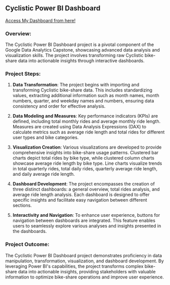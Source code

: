 ## Cyclistic Power BI Dashboard

<a href="https://app.powerbi.com/links/EVlY7EUaXW?ctid=e14e73eb-5251-4388-8d67-8f9f2e2d5a46&pbi_source=linkShare">Access My Dashboard from here!</a>

### Overview:
The Cyclistic Power BI Dashboard project is a pivotal component of the Google Data Analytics Capstone, showcasing advanced data analysis and visualization skills. The project involves transforming raw Cyclistic bike-share data into actionable insights through interactive dashboards.

### Project Steps:
1. **Data Transformation**: The project begins with importing and transforming Cyclistic bike-share data. This includes standardizing values, extracting additional information such as month names, month numbers, quarter, and weekday names and numbers, ensuring data consistency and order for effective analysis.

2. **Data Modeling and Measures**: Key performance indicators (KPIs) are defined, including total monthly rides and average monthly ride length. Measures are created using Data Analysis Expressions (DAX) to calculate metrics such as average ride length and total rides for different user types and bike categories.

3. **Visualization Creation**: Various visualizations are developed to provide comprehensive insights into bike-share usage patterns. Clustered bar charts depict total rides by bike type, while clustered column charts showcase average ride length by bike type. Line charts visualize trends in total quarterly rides, total daily rides, quarterly average ride length, and daily average ride length.

4. **Dashboard Development**: The project encompasses the creation of three distinct dashboards: a general overview, total rides analysis, and average ride length analysis. Each dashboard is designed to offer specific insights and facilitate easy navigation between different sections.

5. **Interactivity and Navigation**: To enhance user experience, buttons for navigation between dashboards are integrated. This feature enables users to seamlessly explore various analyses and insights presented in the dashboards.

### Project Outcome:
The Cyclistic Power BI Dashboard project demonstrates proficiency in data manipulation, transformation, visualization, and dashboard development. By leveraging Power BI's capabilities, the project transforms complex bike-share data into actionable insights, providing stakeholders with valuable information to optimize bike-share operations and improve user experience.
